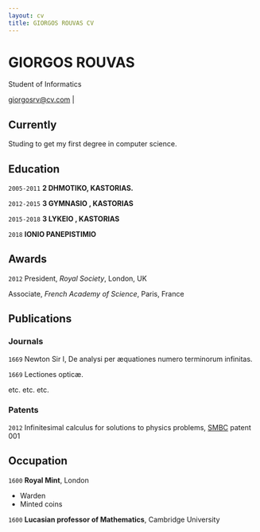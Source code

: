 ```yaml
---
layout: cv
title: GIORGOS ROUVAS CV
---
```

# GIORGOS ROUVAS
Student of Informatics

<div id="webaddress">
<a href="giorgosrv@cv.com">giorgosrv@cv.com</a>
|
</div>

## Currently

Studing to get my first degree in computer science.



## Education

`2005-2011`
__2 DHMOTIKO, KASTORIAS.__

`2012-2015`
__3 GYMNASIO , KASTORIAS__

`2015-2018`
__3 LYKEIO , KASTORIAS__

`2018`
__IONIO PANEPISTIMIO__


## Awards

`2012`
President, *Royal Society*, London, UK

Associate, *French Academy of Science*, Paris, France



## Publications

<!-- A list is also available [online](http://scholar.google.co.uk/citations?user=LTOTl0YAAAAJ) -->

### Journals

`1669`
Newton Sir I, De analysi per æquationes numero terminorum infinitas. 

`1669`
Lectiones opticæ.

etc. etc. etc.

### Patents

`2012`
Infinitesimal calculus for solutions to physics problems, [SMBC](http://www.techdirt.com/articles/20121011/09312820678/if-patents-had-been-around-time-newton.shtml) patent 001


## Occupation

`1600`
__Royal Mint__, London

- Warden
- Minted coins

`1600`
__Lucasian professor of Mathematics__, Cambridge University



<!-- ### Footer

Last updated: May 2013 -->


